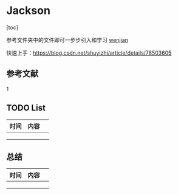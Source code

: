 # Jackson

[toc]

参考文件夹中的文件即可一步步引入和学习 [wenjian](./jackson-docs/README.md)

快速上手：https://blog.csdn.net/shuyizhi/article/details/78503605



## 参考文献

1 



## TODO List

| 时间 | 内容 |      |
| ---- | ---- | ---- |
|      |      |      |
|      |      |      |
|      |      |      |



## 总结

| 时间 | 内容 |      |
| ---- | ---- | ---- |
|      |      |      |
|      |      |      |
|      |      |      |



